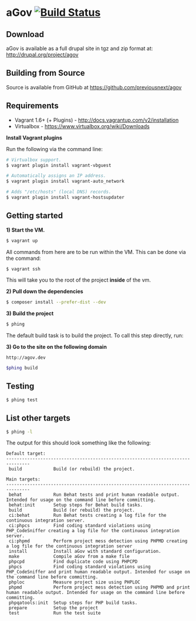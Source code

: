 # aGov [![Build Status](https://travis-ci.org/previousnext/agov.svg?branch=2.x)](https://travis-ci.org/previousnext/agov)

## Download

aGov is available as a full drupal site in tgz and zip format at: http://drupal.org/project/agov

## Building from Source

Source is available from GitHub at https://github.com/previousnext/agov

## Requirements

* Vagrant 1.6+ (+ Plugins) - http://docs.vagrantup.com/v2/installation
* Virtualbox - https://www.virtualbox.org/wiki/Downloads

**Install Vagrant plugins**

Run the following via the command line:

```bash
# Virtualbox support.
$ vagrant plugin install vagrant-vbguest

# Automatically assigns an IP address.
$ vagrant plugin install vagrant-auto_network

# Adds "/etc/hosts" (local DNS) records.
$ vagrant plugin install vagrant-hostsupdater
```

## Getting started

**1) Start the VM.**

```bash
$ vagrant up
```

All commands from here are to be run within the VM. This can be done via the command:

```bash
$ vagrant ssh
```

This will take you to the root of the project **inside** of the vm.

**2) Pull down the dependencies**

```bash
$ composer install --prefer-dist --dev
```

**3) Build the project**

```bash
$ phing
```

The default build task is to build the project. To call this step directly, run:

**3) Go to the site on the following domain**

```
http://agov.dev
```

```bash
$phing build
```

## Testing

```bash
$ phing test
```

## List other targets

```bash
$ phing -l
```

The output for this should look something like the following:

```
Default target:
-------------------------------------------------------------------------------
 build            Build (or rebuild) the project.

Main targets:
-------------------------------------------------------------------------------
 behat            Run Behat tests and print human readable output. Intended for usage on the command line before committing.
 behat:init       Setup steps for Behat build tasks.
 build            Build (or rebuild) the project.
 ci:behat         Run Behat tests creating a log file for the continuous integration server.
 ci:phpcs         Find coding standard violations using PHP_CodeSniffer creating a log file for the continuous integration server.
 ci:phpmd         Perform project mess detection using PHPMD creating a log file for the continuous integration server
 install          Install aGov with standard configuration.
 make             Compile aGov from a make file
 phpcpd           Find duplicate code using PHPCPD
 phpcs            Find coding standard violations using PHP_CodeSniffer and print human readable output. Intended for usage on the command line before committing.
 phploc           Measure project size using PHPLOC
 phpmd            Perform project mess detection using PHPMD and print human readable output. Intended for usage on the command line before committing.
 phpqatools:init  Setup steps for PHP build tasks.
 prepare          Setup the project
 test             Run the test suite
```
